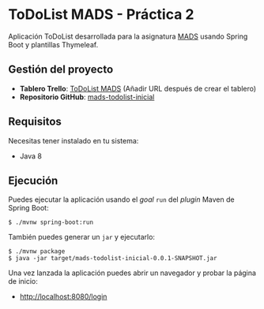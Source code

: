 # ToDoList MADS - Práctica 2

Aplicación ToDoList desarrollada para la asignatura [MADS](https://cvnet.cpd.ua.es/Guia-Docente/GuiaDocente/Index?wcodest=C203&wcodasi=34037&wlengua=es&scaca=2019-20) usando Spring Boot y plantillas Thymeleaf.

## Gestión del proyecto

- **Tablero Trello**: [ToDoList MADS](URL_DEL_TABLERO_TRELLO) (Añadir URL después de crear el tablero)
- **Repositorio GitHub**: [mads-todolist-inicial](https://github.com/smb96-ua/mads-todolist-inicial)

## Requisitos

Necesitas tener instalado en tu sistema:

- Java 8

## Ejecución

Puedes ejecutar la aplicación usando el _goal_ `run` del _plugin_ Maven 
de Spring Boot:

```
$ ./mvnw spring-boot:run 
```   

También puedes generar un `jar` y ejecutarlo:

```
$ ./mvnw package
$ java -jar target/mads-todolist-inicial-0.0.1-SNAPSHOT.jar 
```

Una vez lanzada la aplicación puedes abrir un navegador y probar la página de inicio:

- [http://localhost:8080/login](http://localhost:8080/login)
